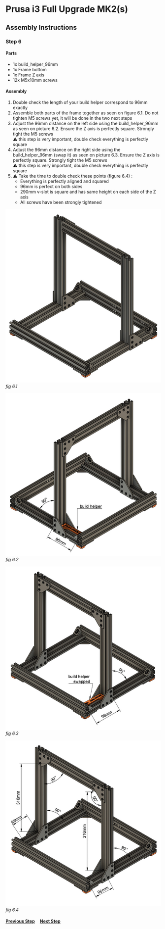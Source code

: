 # Prusa i3 Full Upgrade MK2(s)

## Assembly Instructions

### Step 6

#### Parts  

* 1x build_helper_96mm
* 1x Frame bottom
* 1x Frame Z axis
* 12x M5x10mm screws

#### Assembly

1. Double check the length of your build helper correspond to 96mm exactly
1. Assemble both parts of the frame together as seen on figure 6.1. Do not tighten M5 screws yet, it will be done in the two next steps
1. Adjust the 96mm distance on the left side using the build_helper_96mm as seen on picture 6.2. Ensure the Z axis is perfectly square. Strongly tight the M5 screws<br>
   :warning: this step is very important, double check everything is perfectly square
1. Adjust the 96mm distance on the right side using the build_helper_96mm (swap it) as seen on picture 6.3. Ensure the Z axis is perfectly square. Strongly tight the M5 screws<br>
   :warning: this step is very important, double check everything is perfectly square
1. :warning: Take the time to double check these points (figure 6.4) :
    * Everything is perfectly aligned and squared
    * 96mm is perfect on both sides
    * 290mm v-slot is square and has same height on each side of the Z axis
    * All screws have been strongly tightened



![](img/fig6.1.jpg)\
*fig 6.1*

![](img/fig6.2.jpg)\
*fig 6.2*

![](img/fig6.3.jpg)\
*fig 6.3*

![](img/fig6.4.jpg)\
*fig 6.4*

#### [Previous Step](step05.md) &nbsp;&nbsp;&nbsp; [Next Step](step07.md)
